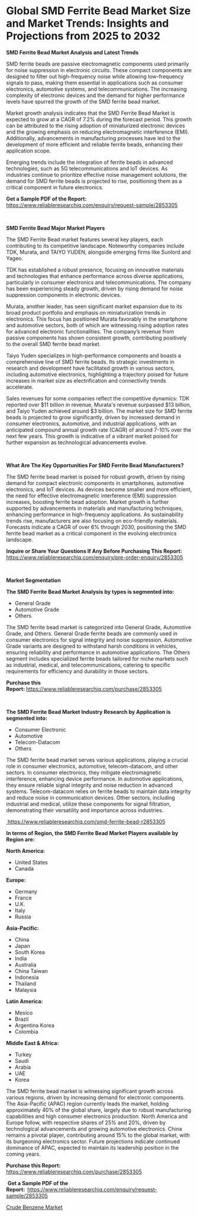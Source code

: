 <p><h1>Global SMD Ferrite Bead Market Size and Market Trends: Insights and Projections from 2025 to 2032</h1></p><p><strong>SMD Ferrite Bead Market Analysis and Latest Trends</strong></p>
<p><p>SMD ferrite beads are passive electromagnetic components used primarily for noise suppression in electronic circuits. These compact components are designed to filter out high-frequency noise while allowing low-frequency signals to pass, making them essential in applications such as consumer electronics, automotive systems, and telecommunications. The increasing complexity of electronic devices and the demand for higher performance levels have spurred the growth of the SMD ferrite bead market.</p><p>Market growth analysis indicates that the SMD Ferrite Bead Market is expected to grow at a CAGR of 7.2% during the forecast period. This growth can be attributed to the rising adoption of miniaturized electronic devices and the growing emphasis on reducing electromagnetic interference (EMI). Additionally, advancements in manufacturing processes have led to the development of more efficient and reliable ferrite beads, enhancing their application scope.</p><p>Emerging trends include the integration of ferrite beads in advanced technologies, such as 5G telecommunications and IoT devices. As industries continue to prioritize effective noise management solutions, the demand for SMD ferrite beads is projected to rise, positioning them as a critical component in future electronics.</p></p>
<p><strong>Get a Sample PDF of the Report:&nbsp;</strong> <a href="https://www.reliableresearchiq.com/enquiry/request-sample/2853305?utm_campaign=2455&utm_medium=2&utm_source=Github&utm_content=ia&utm_term=11032025&utm_id=smd-ferrite-bead">https://www.reliableresearchiq.com/enquiry/request-sample/2853305</a></p>
<p>&nbsp;</p>
<p><strong>SMD Ferrite Bead Major Market Players</strong></p>
<p><p>The SMD Ferrite Bead market features several key players, each contributing to its competitive landscape. Noteworthy companies include TDK, Murata, and TAIYO YUDEN, alongside emerging firms like Sunlord and Yageo. </p><p>TDK has established a robust presence, focusing on innovative materials and technologies that enhance performance across diverse applications, particularly in consumer electronics and telecommunications. The company has been experiencing steady growth, driven by rising demand for noise suppression components in electronic devices.</p><p>Murata, another leader, has seen significant market expansion due to its broad product portfolio and emphasis on miniaturization trends in electronics. This focus has positioned Murata favorably in the smartphone and automotive sectors, both of which are witnessing rising adoption rates for advanced electronic functionalities. The company’s revenue from passive components has shown consistent growth, contributing positively to the overall SMD ferrite bead market.</p><p>Taiyo Yuden specializes in high-performance components and boasts a comprehensive line of SMD ferrite beads. Its strategic investments in research and development have facilitated growth in various sectors, including automotive electronics, highlighting a trajectory poised for future increases in market size as electrification and connectivity trends accelerate.</p><p>Sales revenues for some companies reflect the competitive dynamics: TDK reported over $11 billion in revenue, Murata's revenue surpassed $13 billion, and Taiyo Yuden achieved around $3 billion. The market size for SMD ferrite beads is projected to grow significantly, driven by increased demand in consumer electronics, automotive, and industrial applications, with an anticipated compound annual growth rate (CAGR) of around 7-10% over the next few years. This growth is indicative of a vibrant market poised for further expansion as technological advancements evolve.</p></p>
<p>&nbsp;</p>
<p><strong>What Are The Key Opportunities For SMD Ferrite Bead Manufacturers?</strong></p>
<p><p>The SMD ferrite bead market is poised for robust growth, driven by rising demand for compact electronic components in smartphones, automotive electronics, and IoT devices. As devices become smaller and more efficient, the need for effective electromagnetic interference (EMI) suppression increases, boosting ferrite bead adoption. Market growth is further supported by advancements in materials and manufacturing techniques, enhancing performance in high-frequency applications. As sustainability trends rise, manufacturers are also focusing on eco-friendly materials. Forecasts indicate a CAGR of over 6% through 2030, positioning the SMD ferrite bead market as a critical component in the evolving electronics landscape.</p></p>
<p><strong>Inquire or Share Your Questions If Any Before Purchasing This Report:</strong> <a href="https://www.reliableresearchiq.com/enquiry/pre-order-enquiry/2853305?utm_campaign=2455&utm_medium=2&utm_source=Github&utm_content=ia&utm_term=11032025&utm_id=smd-ferrite-bead">https://www.reliableresearchiq.com/enquiry/pre-order-enquiry/2853305</a></p>
<p>&nbsp;</p>
<p><strong>Market Segmentation</strong></p>
<p><strong>The SMD Ferrite Bead Market Analysis by types is segmented into:</strong></p>
<p><ul><li>General Grade</li><li>Automotive Grade</li><li>Others</li></ul></p>
<p><p>The SMD ferrite bead market is categorized into General Grade, Automotive Grade, and Others. General Grade ferrite beads are commonly used in consumer electronics for signal integrity and noise suppression. Automotive Grade variants are designed to withstand harsh conditions in vehicles, ensuring reliability and performance in automotive applications. The Others segment includes specialized ferrite beads tailored for niche markets such as industrial, medical, and telecommunications, catering to specific requirements for efficiency and durability in those sectors.</p></p>
<p><strong>Purchase this Report:&nbsp;</strong><a href="https://www.reliableresearchiq.com/purchase/2853305?utm_campaign=2455&utm_medium=2&utm_source=Github&utm_content=ia&utm_term=11032025&utm_id=smd-ferrite-bead">https://www.reliableresearchiq.com/purchase/2853305</a></p>
<p>&nbsp;</p>
<p><strong>The SMD Ferrite Bead Market Industry Research by Application is segmented into:</strong></p>
<p><ul><li>Consumer Electronic</li><li>Automotive</li><li>Telecom-Datacom</li><li>Others</li></ul></p>
<p><p>The SMD ferrite bead market serves various applications, playing a crucial role in consumer electronics, automotive, telecom-datacom, and other sectors. In consumer electronics, they mitigate electromagnetic interference, enhancing device performance. In automotive applications, they ensure reliable signal integrity and noise reduction in advanced systems. Telecom-datacom relies on ferrite beads to maintain data integrity and reduce noise in communication devices. Other sectors, including industrial and medical, utilize these components for signal filtration, demonstrating their versatility and importance across industries.</p></p>
<p><a href="https://www.reliableresearchiq.com/smd-ferrite-bead-r2853305?utm_campaign=2455&utm_medium=2&utm_source=Github&utm_content=ia&utm_term=11032025&utm_id=smd-ferrite-bead">&nbsp;https://www.reliableresearchiq.com/smd-ferrite-bead-r2853305</a></p>
<p><strong>In terms of Region, the SMD Ferrite Bead Market Players available by Region are:</strong></p>
<p>
    <p> <strong> North America: </strong>
        <ul>
            <li>United States</li>
            <li>Canada</li>
        </ul>
        </p> 
    <p> <strong> Europe: </strong>
        <ul>
            <li>Germany</li>
            <li>France</li>
            <li>U.K.</li>
            <li>Italy</li>
            <li>Russia</li>
        </ul>
        </p> 
    <p> <strong> Asia-Pacific: </strong>
        <ul>
            <li>China</li>
            <li>Japan</li>
            <li>South Korea</li>
            <li>India</li>
            <li>Australia</li>
            <li>China Taiwan</li>
            <li>Indonesia</li>
            <li>Thailand</li>
            <li>Malaysia</li>
        </ul>
        </p> 
    <p> <strong> Latin America: </strong>
        <ul>
            <li>Mexico</li>
            <li>Brazil</li>
            <li>Argentina Korea</li>
            <li>Colombia</li>
        </ul>
        </p> 
    <p> <strong> Middle East & Africa: </strong>
        <ul>
            <li>Turkey</li>
            <li>Saudi</li>
            <li>Arabia</li>
            <li>UAE</li>
            <li>Korea</li>
        </ul>
    </p>
    </p>
<p><p>The SMD ferrite bead market is witnessing significant growth across various regions, driven by increasing demand for electronic components. The Asia-Pacific (APAC) region currently leads the market, holding approximately 40% of the global share, largely due to robust manufacturing capabilities and high consumer electronics production. North America and Europe follow, with respective shares of 25% and 20%, driven by technological advancements and growing automotive electronics. China remains a pivotal player, contributing around 15% to the global market, with its burgeoning electronics sector. Future projections indicate continued dominance of APAC, expected to maintain its leadership position in the coming years.</p></p>
<p><strong>Purchase this Report: </strong><a href="https://www.reliableresearchiq.com/purchase/2853305?utm_campaign=2455&utm_medium=2&utm_source=Github&utm_content=ia&utm_term=11032025&utm_id=smd-ferrite-bead">https://www.reliableresearchiq.com/purchase/2853305</a></p>
<p>&nbsp;<strong>Get a Sample PDF of the Report:&nbsp;&nbsp;</strong><a href="https://www.reliableresearchiq.com/enquiry/request-sample/2853305?utm_campaign=2455&utm_medium=2&utm_source=Github&utm_content=ia&utm_term=11032025&utm_id=smd-ferrite-bead">https://www.reliableresearchiq.com/enquiry/request-sample/2853305</a></p>
<p><strong></strong></p>
<p><p><a href="https://github.com/trossdushi7u/Market-Research-Report-List-1/blob/main/crude-benzene-market.md?utm_campaign=2455&utm_medium=2&utm_source=Github&utm_content=ia&utm_term=11032025&utm_id=smd-ferrite-bead">Crude Benzene Market</a></p></p>